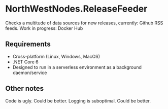 # NorthWestNodes.ReleaseFeeder
Checks a multitude of data sources for new releases, currently: Github RSS feeds. Work in progress: Docker Hub

## Requirements
* Cross-platform (Linux, Windows, MacOS)
* .NET Core 6
* Designed to run in a serverless environment as a background daemon/service

## Other notes
Code is ugly. Could be better. Logging is suboptimal. Could be better.